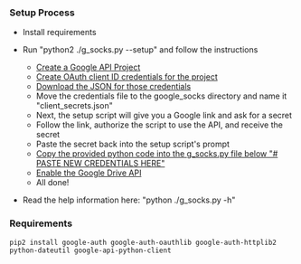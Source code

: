 
### Setup Process

* Install requirements

* Run "python2 ./g_socks.py --setup" and follow the instructions
  * [Create a Google API Project](https://console.developers.google.com/projectcreate)
  * [Create OAuth client ID credentials for the project](https://console.developers.google.com/apis/credentials)
  * [Download the JSON for those credentials](https://console.developers.google.com/apis/credentials)
  * Move the credentials file to the google_socks directory and name it "client_secrets.json"
  * Next, the setup script will give you a Google link and ask for a secret
  * Follow the link, authorize the script to use the API, and receive the secret
  * Paste the secret back into the setup script's prompt
  * [Copy the provided python code into the g_socks.py file below "# PASTE NEW CREDENTIALS HERE"](https://github.com/somaliz/g-socks/blob/main/g_socks.py#L28)
  * [Enable the Google Drive API](https://console.developers.google.com/apis/api/drive.googleapis.com/overview)
  * All done!
* Read the help information here: "python ./g_socks.py -h"

### Requirements 
    pip2 install google-auth google-auth-oauthlib google-auth-httplib2 python-dateutil google-api-python-client

